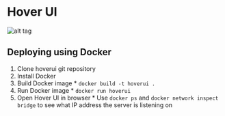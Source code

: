 # Hover UI
![alt tag](https://cloud.githubusercontent.com/assets/1617259/14193612/1db0b4de-f75b-11e5-9cbb-875fbd5a9154.gif)

## Deploying using Docker
  1. Clone hoverui git repository
  2. Install Docker
  3. Build Docker image
    * `docker build -t hoverui .`
  4. Run Docker image
    * `docker run hoverui`
  5. Open Hover UI in browser
    * Use `docker ps` and `docker network inspect bridge` to see what IP address the server is listening on
  
